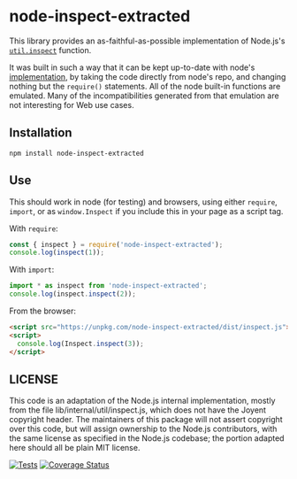 # node-inspect-extracted

This library provides an as-faithful-as-possible implementation of Node.js's
[`util.inspect`](https://nodejs.org/api/util.html#util_util_inspect_object_options) function.

It was built in such a way that it can be kept up-to-date with node's
[implementation](https://github.com/nodejs/node/blob/master/lib/internal/util/inspect.js),
by taking the code directly from node's repo, and changing nothing but the
`require()` statements.  All of the node built-in functions are emulated.
Many of the incompatibilities generated from that emulation are not
interesting for Web use cases.

## Installation

    npm install node-inspect-extracted

## Use

This should work in node (for testing) and browsers, using either `require`, `import`, or as `window.Inspect` if you include this in your page as a script tag.

With `require`:

```js
const { inspect } = require('node-inspect-extracted');
console.log(inspect(1));
```

With `import`:

```js
import * as inspect from 'node-inspect-extracted';
console.log(inspect.inspect(2));
```

From the browser:

```html
<script src="https://unpkg.com/node-inspect-extracted/dist/inspect.js"></script>
<script>
  console.log(Inspect.inspect(3));
</script>
```

## LICENSE

This code is an adaptation of the Node.js internal implementation, mostly from
the file lib/internal/util/inspect.js, which does not have the Joyent
copyright header.  The maintainers of this package will not assert copyright
over this code, but will assign ownership to the Node.js contributors, with
the same license as specified in the Node.js codebase; the portion adapted
here should all be plain MIT license.

[![Tests](https://github.com/hildjj/node-inspect-extracted/workflows/Tests/badge.svg)](https://github.com/hildjj/node-inspect-extracted/actions?query=workflow%3ATests)
[![Coverage Status](https://coveralls.io/repos/github/hildjj/node-inspect-extracted/badge.svg?branch=master)](https://coveralls.io/github/hildjj/node-inspect-extracted?branch=master)
